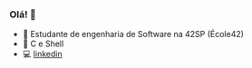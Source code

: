 ### Olá! 👋

- 📕 Estudante de engenharia de Software na 42SP (École42)
- 🌱 C e Shell
- 💻 [linkedin](https://www.linkedin.com/in/willianportilho)

